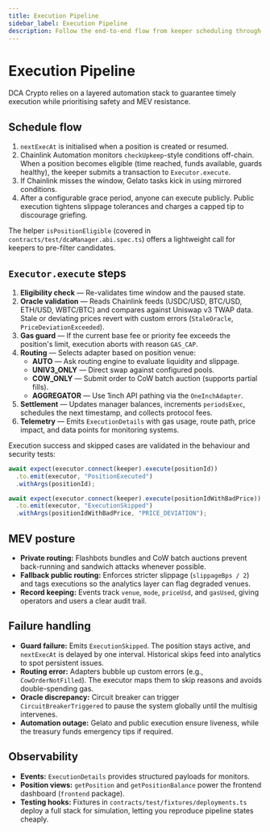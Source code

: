 ```yaml
---
title: Execution Pipeline
sidebar_label: Execution Pipeline
description: Follow the end-to-end flow from keeper scheduling through guard validation, routing, settlement, and telemetry emission.
---
```


# Execution Pipeline

DCA Crypto relies on a layered automation stack to guarantee timely execution while prioritising safety and MEV resistance.

## Schedule flow

1. `nextExecAt` is initialised when a position is created or resumed.
2. Chainlink Automation monitors `checkUpkeep`-style conditions off-chain. When a position becomes eligible (time reached, funds available, guards healthy), the keeper submits a transaction to `Executor.execute`.
3. If Chainlink misses the window, Gelato tasks kick in using mirrored conditions.
4. After a configurable grace period, anyone can execute publicly. Public execution tightens slippage tolerances and charges a capped tip to discourage griefing.

The helper `isPositionEligible` (covered in `contracts/test/dcaManager.abi.spec.ts`) offers a lightweight call for keepers to pre-filter candidates.

## `Executor.execute` steps

1. **Eligibility check** — Re-validates time window and the paused state.
2. **Oracle validation** — Reads Chainlink feeds (USDC/USD, BTC/USD, ETH/USD, WBTC/BTC) and compares against Uniswap v3 TWAP data. Stale or deviating prices revert with custom errors (`StaleOracle`, `PriceDeviationExceeded`).
3. **Gas guard** — If the current base fee or priority fee exceeds the position's limit, execution aborts with reason `GAS_CAP`.
4. **Routing** — Selects adapter based on position venue:
   - **AUTO** — Ask routing engine to evaluate liquidity and slippage.  
   - **UNIV3_ONLY** — Direct swap against configured pools.  
   - **COW_ONLY** — Submit order to CoW batch auction (supports partial fills).  
   - **AGGREGATOR** — Use 1inch API pathing via the `OneInchAdapter`.
5. **Settlement** — Updates manager balances, increments `periodsExec`, schedules the next timestamp, and collects protocol fees.
6. **Telemetry** — Emits `ExecutionDetails` with gas usage, route path, price impact, and data points for monitoring systems.

Execution success and skipped cases are validated in the behaviour and security tests:

```typescript title="contracts/test/security/MEVProtection.test.ts"
await expect(executor.connect(keeper).execute(positionId))
  .to.emit(executor, "PositionExecuted")
  .withArgs(positionId);

await expect(executor.connect(keeper).execute(positionIdWithBadPrice))
  .to.emit(executor, "ExecutionSkipped")
  .withArgs(positionIdWithBadPrice, "PRICE_DEVIATION");
```

## MEV posture

- **Private routing:** Flashbots bundles and CoW batch auctions prevent back-running and sandwich attacks whenever possible.
- **Fallback public routing:** Enforces stricter slippage (`slippageBps / 2`) and tags executions so the analytics layer can flag degraded venues.
- **Record keeping:** Events track `venue`, `mode`, `priceUsd`, and `gasUsed`, giving operators and users a clear audit trail.

## Failure handling

- **Guard failure:** Emits `ExecutionSkipped`. The position stays active, and `nextExecAt` is delayed by one interval. Historical skips feed into analytics to spot persistent issues.
- **Routing error:** Adapters bubble up custom errors (e.g., `CowOrderNotFilled`). The executor maps them to skip reasons and avoids double-spending gas.
- **Oracle discrepancy:** Circuit breaker can trigger `CircuitBreakerTriggered` to pause the system globally until the multisig intervenes.
- **Automation outage:** Gelato and public execution ensure liveness, while the treasury funds emergency tips if required.

## Observability

- **Events:** `ExecutionDetails` provides structured payloads for monitors.  
- **Position views:** `getPosition` and `getPositionBalance` power the frontend dashboard (`frontend` package).  
- **Testing hooks:** Fixtures in `contracts/test/fixtures/deployments.ts` deploy a full stack for simulation, letting you reproduce pipeline states cheaply.
